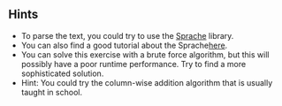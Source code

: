 ## Hints
- To parse the text, you could try to use the [Sprache](https://github.com/sprache/Sprache/blob/develop/README.md) library. 
- You can also find a good tutorial about the Sprache[here](https://www.thomaslevesque.com/2017/02/23/easy-text-parsing-in-c-with-sprache/).
- You can solve this exercise with a brute force algorithm, but this will possibly have a poor runtime performance.
Try to find a more sophisticated solution. 
- Hint: You could try the column-wise addition algorithm that is usually taught in school.
